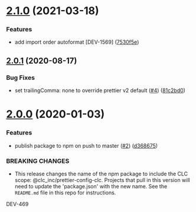 # [2.1.0](https://github.com/CLCInc/prettier-config-clc/compare/v2.0.1...v2.1.0) (2021-03-18)


### Features

* add import order autoformat [DEV-1569] ([7530f5e](https://github.com/CLCInc/prettier-config-clc/commit/7530f5e0b4fae18d0f0d93b633f50a92891d91cb))

## [2.0.1](https://github.com/CLCInc/prettier-config-clc/compare/v2.0.0...v2.0.1) (2020-08-17)


### Bug Fixes

* set trailingComma: none to override prettier v2 default ([#4](https://github.com/CLCInc/prettier-config-clc/issues/4)) ([81c2bd0](https://github.com/CLCInc/prettier-config-clc/commit/81c2bd0fdcd5ca3e601f8093ac94aa085cd7adde))

# [2.0.0](https://github.com/CLCInc/prettier-config-clc/compare/v1.0.0...v2.0.0) (2020-01-03)


### Features

* publish package to npm on push to master ([#2](https://github.com/CLCInc/prettier-config-clc/issues/2)) ([d368675](https://github.com/CLCInc/prettier-config-clc/commit/d368675017a65268ae78c2f4b5ffdebdeddde03c))


### BREAKING CHANGES

* This release changes the name of the npm package to include the CLC scope: @clc_inc/prettier-config-clc. Projects that pull in this version will need to update the 'package.json' with the new name. See the `README.md` file in this repo for instructions.

DEV-469
